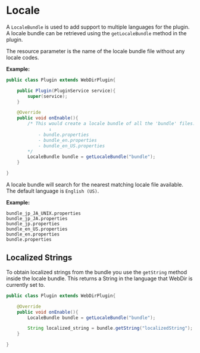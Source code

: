 # Locale

A `LocaleBundle` is used to add support to multiple languages for the plugin. A locale bundle can be retrieved using the `getLocaleBundle` method in the plugin.

The resource parameter is the name of the locale bundle file without any locale codes.

**Example:**
```java
public class Plugin extends WebDirPlugin{

    public Plugin(PluginService service){
        super(service);
    }

    @Override
    public void onEnable(){
        /* This would create a locale bundle of all the 'bundle' files.
                ↓
            - bundle.properties
            - bundle_en.properties
            - bundle_en_US.properties
        */
        LocaleBundle bundle = getLocaleBundle("bundle");
    }

}
```

A locale bundle will search for the nearest matching locale file available. The default language is `English (US)`.

**Example:**
```
bundle_jp_JA_UNIX.properties
bundle_jp_JA.properties
bundle_jp.properties
bundle_en_US.properties
bundle_en.properties
bundle.properties
```

## Localized Strings

To obtain localized strings from the bundle you use the `getString` method inside the locale bundle. This returns a String in the language that WebDir is currently set to. 

``` java
public class Plugin extends WebDirPlugin{

    @Override
    public void onEnable(){
        LocaleBundle bundle = getLocaleBundle("bundle");

        String localized_string = bundle.getString("localizedString");
    }

}
```